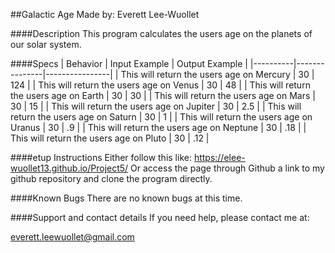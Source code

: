 ##Galactic Age
Made by: Everett Lee-Wuollet

####Description
This program calculates the users age on the planets of our solar system.


####Specs
| Behavior | Input Example | Output Example |
|----------|---------------|----------------|
| This will return the users age on Mercury | 30 | 124 |
| This will return the users age on Venus | 30 | 48 |
| This will return the users age on Earth | 30 | 30 |
| This will return the users age on Mars | 30 | 15 |
| This will return the users age on Jupiter | 30 | 2.5 |
| This will return the users age on Saturn | 30 | 1 |
| This will return the users age on Uranus | 30 | .9 |
| This will return the users age on Neptune | 30 | .18 |
| This will return the users age on Pluto | 30 | .12 |


####etup Instructions
Either follow this like: https://elee-wuollet13.github.io/Project5/ Or access the page through Github a link to my github repository and clone the program directly.

####Known Bugs
There are no known bugs at this time.

####Support and contact details
If you need help, please contact me at:

everett.leewuollet@gmail.com
